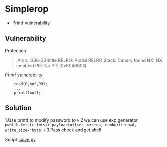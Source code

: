 # Simplerop
- Printf vulnerability

## Vulnerability
Protection
>   Arch:     i386-32-little
    RELRO:    Partial RELRO
    Stack:    Canary found
    NX:       NX enabled
    PIE:      No PIE (0x8048000)



Printf vulnerability
```
	read(0,buf,99);
	...
	printf(buf);
```

## Solution
1.Use printf to modify password to v
2.we can use exp generator `pwnlib.fmtstr.fmtstr_payload(offset, writes, numbwritten=0, write_size='byte')`
3.Pass check and get shell

Script [solve.py](./solve.py)
